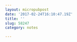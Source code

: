 ```yaml
---
layout: micropubpost
date: '2017-02-24T16:10:47.19Z'
title: ''
slug: 58247
category: notes

---
```

